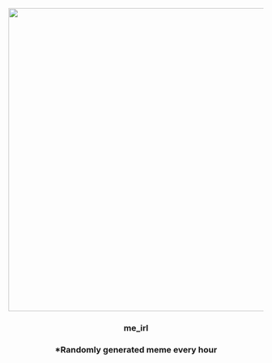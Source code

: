 <p align="center">
        <img src="https://i.redd.it/uohz1ukko7z81.jpg" width="600" height="600">
        </p>
        <h3 align="center">me_irl</h3>
        <h3 align="center">*Randomly generated meme every hour</h3>
    